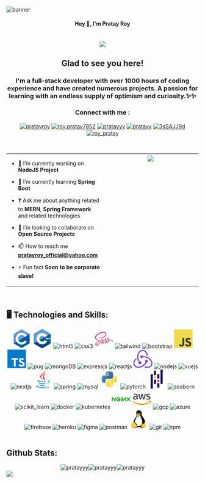 <img src="https://repository-images.githubusercontent.com/588181932/e36ec678-7984-4cdd-8e4c-a3932772ff8e" alt="banner"/>

<h4 align="center"> Hey 👋, I'm Pratay Roy</h4>  

<br />

<div align="center">
  <img src="https://komarev.com/ghpvc/?username=pratayyy&&style=flat-square" align="center" />
</div>  
  
<div align="center">
  
  ## Glad to see you here!  
  <h3 align="center">I'm a full-stack developer with over 1000 hours of coding experience and have created numerous projects. A passion for learning with an endless supply of optimism and curiosity.✨✨</h3>
  
  ### Connect with me : 
  <a href="https://linkedin.com/in/pratayroy" target="blank"><img align="center" src="https://github.com/pratayyy/pratayyy/assets/100011863/f23d7d40-8db0-4cfa-a7f5-2763e9cbb2d1" alt="pratayroy" height="40" width="50" /></a>
  <a href="https://fb.com/roy.pratay7852" target="blank"><img align="center" src="https://raw.githubusercontent.com/rahuldkjain/github-profile-readme-generator/master/src/images/icons/Social/facebook.svg" alt="roy.pratay7852" height="40" width="50" /></a>
  <a href="https://instagram.com/pratayyy" target="blank"><img align="center" src="https://github.com/pratayyy/pratayyy/assets/100011863/dac1961e-f216-48fa-b500-ef0e044b1e1c" alt="pratayyy" height="40" width="50" /></a>
  <a href="https://www.leetcode.com/pratayy" target="blank"><img align="center" src="https://raw.githubusercontent.com/rahuldkjain/github-profile-readme-generator/master/src/images/icons/Social/leet-code.svg" alt="pratayy" height="40" width="50" /></a>
  <a href="https://discord.gg/3sSAJJ9d" target="blank"><img align="center" src="https://github.com/pratayyy/pratayyy/assets/100011863/58b91b0c-7711-42f1-871e-79ba238e6c63" alt="3sSAJJ9d" height="40" width="50" /></a>
  <a href="https://twitter.com/roy_pratay" target="blank"><img align="center" src="https://github.com/pratayyy/pratayyy/assets/100011863/507e43d4-fae8-4f27-81be-dae91a0589fd" alt="roy_pratay" height="40" width="50" /></a>
  
</div>  

<br/>  

<table><tr><td valign="top" width="50%">


- 🔭 I’m currently working on **NodeJS Project**
  
- 🌱 I’m currently learning **Spring Boot**
  
- ❓ Ask me about anything related to **MERN**, **Spring Framework** and related technologies
  
- 👯 I’m looking to collaborate on **Open Source Projects**
  
- 📫 How to reach me **pratayroy_official@yahoo.com**

- ⚡ Fun fact **Soon to be corporate slave!**
   

</td><td valign="top" width="50%">
  
  <div align="center">
    <img src="https://raw.githubusercontent.com/BhuvaneshHingal/HELLO-WORLD/master/resources/Hello%20World!.gif" align="center" style="width: 100%" />
  </div> 
  
</td></tr></table>  

<br/>  

## 🖥️ Technologies and Skills: 
<div align="center">  
  <img src="https://raw.githubusercontent.com/devicons/devicon/master/icons/c/c-original.svg" alt="c" width="50" height="50"/>
  <img src="https://raw.githubusercontent.com/devicons/devicon/master/icons/cplusplus/cplusplus-original.svg" alt="cplusplus" width="50" height="50"/>
  <img src="https://github.com/pratayyy/pratayyy/assets/100011863/98f8733e-9b1d-408e-9c89-1b3e90e816fe" alt="html5" width="50" height="50"/>
  <img src="https://github.com/pratayyy/pratayyy/assets/100011863/47e6ff8a-a7c8-4d2c-81b5-46ba7ddf66de" alt="css3" width="50" height="50"/>
  <img src="https://raw.githubusercontent.com/devicons/devicon/master/icons/sass/sass-original.svg" alt="sass" width="50" height="50"/>
  <img src="https://www.vectorlogo.zone/logos/tailwindcss/tailwindcss-icon.svg" alt="tailwind" width="50" height="50"/>
  <img src="https://github.com/pratayyy/pratayyy/assets/100011863/a81bfe2c-7323-4566-be6f-641c4e9f3a45" alt="bootstrap" width="50" height="50"/>
  <img src="https://raw.githubusercontent.com/devicons/devicon/master/icons/javascript/javascript-original.svg" alt="javascript" width="50" height="50"/>
  <img src="https://raw.githubusercontent.com/devicons/devicon/master/icons/typescript/typescript-original.svg" alt="typescript" width="50" height="50"/>
  <img src="https://cdn.worldvectorlogo.com/logos/pug.svg" alt="pug" width="50" height="50"/>
  <img src="https://github.com/pratayyy/pratayyy/assets/100011863/15f644dd-ddbb-4cc9-813b-ef49adde3d8f" alt="mongoDB" width="50" height="50" />
  <img src="https://github.com/pratayyy/pratayyy/assets/100011863/8c7e9594-1732-42f4-9676-bbf2bf5856b9" alt="expressjs" width="50" height="50" />
  <img src="https://github.com/pratayyy/pratayyy/assets/100011863/84e3dfcc-54f1-4116-a1a0-d89db7d7fbed" alt="reactjs" width="50" height="50" />
  <img src="https://raw.githubusercontent.com/devicons/devicon/master/icons/redux/redux-original.svg" alt="redux" width="50" height="50"/>
  <img src="https://github.com/pratayyy/pratayyy/assets/100011863/0e0270eb-f7d7-4e75-9e3d-cf78e674614a" alt="nodejs" width="50" height="50" />
  <img src="https://github.com/pratayyy/pratayyy/assets/100011863/662fd7b0-7344-4eae-85f7-35baeb41a057" alt="vuejs" width="50" height="50"/>
  <img src="https://github.com/pratayyy/pratayyy/assets/100011863/c638bf2f-23a5-4df1-8716-54a260609815" alt="nextjs" width="50" height="50"/>
  <img src="https://raw.githubusercontent.com/devicons/devicon/master/icons/java/java-original.svg" alt="java" width="50" height="50"/>
  <img src="https://www.vectorlogo.zone/logos/springio/springio-icon.svg" alt="spring" width="50" height="50"/>
  <img src="https://github.com/pratayyy/pratayyy/assets/100011863/847423cf-9946-4930-aa7f-a52bf9c23872" alt="mysql" width="50" height="50"/>
  <img src="https://raw.githubusercontent.com/devicons/devicon/master/icons/python/python-original.svg" alt="python" width="50" height="50"/>
  <img src="https://www.vectorlogo.zone/logos/pytorch/pytorch-icon.svg" alt="pytorch" width="50" height="50"/>
  <img src="https://raw.githubusercontent.com/devicons/devicon/2ae2a900d2f041da66e950e4d48052658d850630/icons/pandas/pandas-original.svg" alt="pandas" width="50" height="50"/>
  <img src="https://seaborn.pydata.org/_images/logo-mark-lightbg.svg" alt="seaborn" width="50" height="50"/>
  <img src="https://upload.wikimedia.org/wikipedia/commons/0/05/Scikit_learn_logo_small.svg" alt="scikit_learn" width="50" height="50"/>
  <img src="https://github.com/pratayyy/pratayyy/assets/100011863/5f712af7-a71a-4d10-a77c-81d81c3c8db0" alt="docker" width="50" height="50"/>
  <img src="https://www.vectorlogo.zone/logos/kubernetes/kubernetes-icon.svg" alt="kubernetes" width="50" height="50"/>
  <img src="https://raw.githubusercontent.com/devicons/devicon/master/icons/nginx/nginx-original.svg" alt="nginx" width="50" height="50"/>
  <img src="https://raw.githubusercontent.com/devicons/devicon/master/icons/amazonwebservices/amazonwebservices-original-wordmark.svg" alt="aws" width="50" height="50"/>
  <img src="https://www.vectorlogo.zone/logos/google_cloud/google_cloud-icon.svg" alt="gcp" width="50" height="50"/>
  <img src="https://www.vectorlogo.zone/logos/microsoft_azure/microsoft_azure-icon.svg" alt="azure" width="50" height="50"/>
  <img src="https://www.vectorlogo.zone/logos/firebase/firebase-icon.svg" alt="firebase" width="50" height="50"/>
  <img src="https://www.vectorlogo.zone/logos/heroku/heroku-icon.svg" alt="heroku" width="50" height="50"/>
  <img src="https://www.vectorlogo.zone/logos/figma/figma-icon.svg" alt="figma" width="50" height="50"/>
  <img src="https://www.vectorlogo.zone/logos/getpostman/getpostman-icon.svg" alt="postman" width="50" height="50"/>
  <img src="https://raw.githubusercontent.com/devicons/devicon/master/icons/linux/linux-original.svg" alt="linux" width="50" height="50"/>
  <img src="https://www.vectorlogo.zone/logos/git-scm/git-scm-icon.svg" alt="git" width="50" height="50"/>
  <img src="https://github.com/pratayyy/pratayyy/assets/100011863/19fb50f0-a376-4084-bfa8-4ce4bbaf0fe1" alt="npm" width="50" height="50"/>
</div>  

<br/>  


## Github Stats:  

<div style="display: flex; justify-content: center; align-items: center;">
  <img src="https://github-readme-stats.vercel.app/api?username=pratayyy&show_icons=true&rank_icon=github&hide=stars,issues&show=prs_merged,prs_merged_percentage" alt="pratayyy" />
  <img src="https://github-readme-streak-stats.herokuapp.com/?user=pratayyy&" alt="pratayyy" />
  <img src="https://github-readme-stats.vercel.app/api/top-langs/?username=pratayyy&layout=compact&langs_count=8&card_width=440&size_weight=0&count_weight=0.5" alt="pratayyy" />
</div>

<img  src="https://raw.githubusercontent.com/Trilokia/Trilokia/379277808c61ef204768a61bbc5d25bc7798ccf1/bottom_header.svg" />
  
